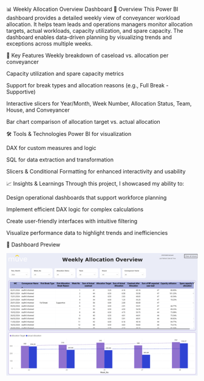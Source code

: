 📊 Weekly Allocation Overview Dashboard
📌 Overview
This Power BI dashboard provides a detailed weekly view of conveyancer workload allocation. It helps team leads and operations managers monitor allocation targets, actual workloads, capacity utilization, and spare capacity. The dashboard enables data-driven planning by visualizing trends and exceptions across multiple weeks.

🎯 Key Features
Weekly breakdown of caseload vs. allocation per conveyancer

Capacity utilization and spare capacity metrics

Support for break types and allocation reasons (e.g., Full Break - Supportive)

Interactive slicers for Year/Month, Week Number, Allocation Status, Team, House, and Conveyancer

Bar chart comparison of allocation target vs. actual allocation

🛠️ Tools & Technologies
Power BI for visualization

DAX for custom measures and logic

SQL for data extraction and transformation

Slicers & Conditional Formatting for enhanced interactivity and usability

📈 Insights & Learnings
Through this project, I showcased my ability to:

Design operational dashboards that support workforce planning

Implement efficient DAX logic for complex calculations

Create user-friendly interfaces with intuitive filtering

Visualize performance data to highlight trends and inefficiencies

📸 Dashboard Preview

![Allocation Dashboard](Allocation.png)
